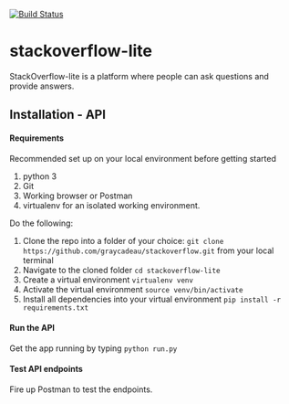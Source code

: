[![Build Status](https://travis-ci.org/graycadeau/stackoverflow-lite.svg?branch=develop)](https://travis-ci.org/graycadeau/stackoverflow-lite)


# stackoverflow-lite
StackOverflow-lite is a platform where people can ask questions and provide answers. 

## Installation - API 

#### Requirements
Recommended set up on your local environment before getting started

1. python 3
2. Git
3. Working browser or Postman
4. virtualenv for an isolated working environment. 

Do the following:

1. Clone the repo into a folder of your choice: `git clone https://github.com/graycadeau/stackoverflow.git` from your local terminal
2. Navigate to the cloned folder `cd stackoverflow-lite`
3. Create a virtual environment `virtualenv venv`
4. Activate the virtual environment  `source venv/bin/activate`
5. Install all dependencies into your virtual environment `pip install -r requirements.txt `

#### Run the API
Get the app running by typing `python run.py`

#### Test API endpoints
Fire up Postman to test the endpoints. 
